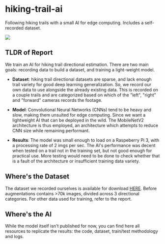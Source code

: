 # hiking-trail-ai
Following hiking trails with a small AI for edge computing. Includes a self-recorded dataset.

![](https://github.com/lucmaki/hiking-trail-ai/blob/main/readme.gif?raw=true)

## TLDR of Report
We train an AI for hiking trail directional estimation. There are two main goals: recording data to build a dataset, and training a light-weight model.

* **Dataset**: hiking trail directional datasets are sparse, and lack enough trail variety for good deep learning generalization. So, we record our own data to use alongside the already existing data. This is recorded on a couple trails and are categorized based on which of the "left", "right" and "forward" cameras records the footage.

* **Model**: Convolutional Neural Networks (CNNs) tend to be heavy and slow, making them unsuited for edge computing. Since we want a lightweight AI that can be deployed in the wild. The MobileNetV2 architecture is thus employed, an architecture which attempts to reduce CNN size while remaining performant. 

* **Results**: The model was small enough to load on a Raspeberry Pi 3, with a processing rate of 2 imgs per sec. The AI's performance was decent when tested on a trail not in the training set, but not good enough for practical use. More testing would need to be done to check whether that is a fault of the architecture or insufficient training data variety.

## Where's the Dataset
The dataset we recorded ourselves is available for download [HERE](https://www.kaggle.com/dataset/c89aa7511b75aeb9b8a2ed35b43f449d35ad7b788d645a57153c14e0b52937d1). Before augmentations contains >70k images, divided across 3 directional categories. 
For other data used for training, refer to the report.

## Where's the AI
While the model itself isn't published for now, you can find here all resources to replicate the results: the code, dataset, train/test methodology and logs.
